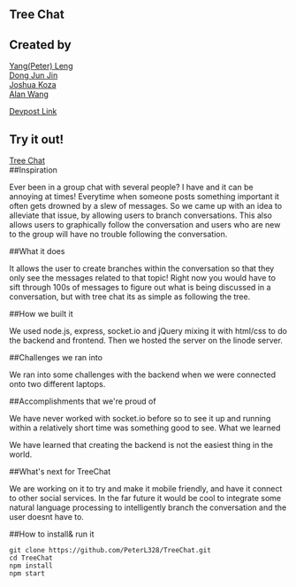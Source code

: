 ## Tree Chat

## Created by

<a href="https://github.com/peterl328">Yang(Peter) Leng</a></br>
<a href="https://github.com/DongJunJin">Dong Jun Jin</a></br>
<a href="https://github.com/jkoza">Joshua Koza</a></br>
<a href="https://github.com/yidingalan">Alan Wang</a></br>

<a href="http://devpost.com/software/treechat">Devpost Link</a></br>

## Try it out!
<a href="http://www.treechat.net:5000/">Tree Chat</a></br>
##Inspiration

Ever been in a group chat with several people? I have and it can be annoying at times! Everytime when someone posts something important it often gets drowned by a slew of messages. So we came up with an idea to alleviate that issue, by allowing users to branch conversations. This also allows users to graphically follow the conversation and users who are new to the group will have no trouble following the conversation.

##What it does

It allows the user to create branches within the conversation so that they only see the messages related to that topic! Right now you would have to sift through 100s of messages to figure out what is being discussed in a conversation, but with tree chat its as simple as following the tree.

##How we built it

We used node.js, express, socket.io and jQuery mixing it with html/css to do the backend and frontend. Then we hosted the server on the linode server.

##Challenges we ran into

We ran into some challenges with the backend when we were connected onto two different laptops.

##Accomplishments that we're proud of

We have never worked with socket.io before so to see it up and running within a relatively short time was something good to see.
What we learned

We have learned that creating the backend is not the easiest thing in the world.

##What's next for TreeChat

We are working on it to try and make it mobile friendly, and have it connect to other social services. In the far future it would be cool to integrate some natural language processing to intelligently branch the conversation and the user doesnt have to.

##How to install& run it
```
git clone https://github.com/PeterL328/TreeChat.git
cd TreeChat
npm install
npm start
```
